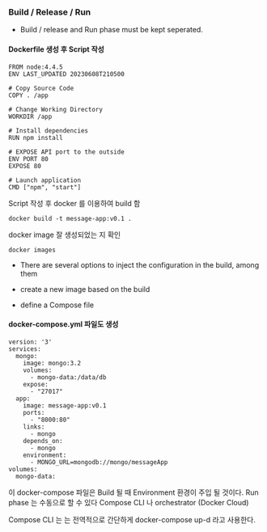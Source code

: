 ### Build / Release / Run

- Build / release and Run phase must be kept seperated.


#### **Dockerfile 생성 후 Script 작성**

```
FROM node:4.4.5
ENV LAST_UPDATED 20230608T210500

# Copy Source Code
COPY . /app

# Change Working Directory
WORKDIR /app

# Install dependencies
RUN npm install

# EXPOSE API port to the outside
ENV PORT 80
EXPOSE 80

# Launch application
CMD ["npm", "start"]
```

Script 작성 후 docker 를 이용하여 build 함

```
docker build -t message-app:v0.1 .
```

docker image 잘 생성되었는 지 확인

```
docker images
```

- There are several options to inject the configuration in the build, among them

- create a new image based on the build
- define a Compose file

#### docker-compose.yml 파일도 생성
```
version: '3'
services:
  mongo:
    image: mongo:3.2
    volumes:
      - mongo-data:/data/db
    expose:
      - "27017"
  app:
    image: message-app:v0.1
    ports:
      - "8000:80"
    links:
      - mongo
    depends_on:
      - mongo
    environment:
      - MONGO_URL=mongodb://mongo/messageApp
volumes:
  mongo-data:
```

이 docker-compose 파일은 Build 될 때 Environment 환경이 주입 될 것이다.
Run phase 는 수동으로 할 수 있다 Compose CLI 나 orchestrator (Docker Cloud) 

Compose CLI 는 는 전역적으로 간단하게 docker-compose up-d 라고 사용한다.










